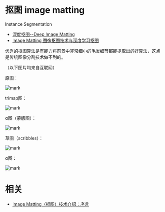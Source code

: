 
# 抠图 image matting

Instance Segmentation



- [深度抠图--Deep Image Matting](https://blog.csdn.net/zhangjunhit/article/details/64123083)
- [Image Matting 图像抠图技术与深度学习抠图](https://blog.csdn.net/u014636245/article/details/98208197)


优秀的抠图算法是有能力将前景中非常细小的毛发细节都能提取出的好算法，这点是传统图像分割技术做不到的。



（以下图片均来自互联网）



原图：

![mark](http://images.iterate.site/blog/image/20190906/jGEbXeM5mYGP.png?imageslim)

trimap图：

![mark](http://images.iterate.site/blog/image/20190906/4fa5FjWVFac1.png?imageslim)

α图（蒙版图）：

![mark](http://images.iterate.site/blog/image/20190906/GI6Fu5HV8pvx.png?imageslim)

草图（scribbles）：

![mark](http://images.iterate.site/blog/image/20190906/Xac60yS4hN33.png?imageslim)


α图：

![mark](http://images.iterate.site/blog/image/20190906/g2mV2FvoBKiO.png?imageslim)



# 相关

- [Image Matting（抠图）技术介绍：序言](https://blog.csdn.net/blueswhen/article/details/22617631?locationNum=10)
